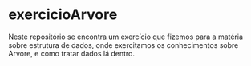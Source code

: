 # exercicioArvore
Neste repositório se encontra um exercício que fizemos para a matéria sobre estrutura de dados, onde exercitamos os conhecimentos sobre Arvore, e como tratar dados lá dentro.
